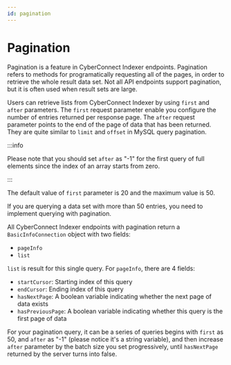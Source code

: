 ```yaml
---
id: pagination
---
```


# Pagination

Pagination is a feature in CyberConnect Indexer endpoints. Pagination refers to methods for programatically requesting all of the pages, in order to retrieve the whole result data set. Not all API endpoints support pagination, but it is often used when result sets are large. 

Users can retrieve lists from CyberConnect Indexer by using `first` and `after` parameters. The `first` request parameter enable you configure the number of entries returned per response page. The `after` request parameter points to the end of the page of data that has been returned. They are quite similar to `limit` and `offset` in MySQL query pagination. 

:::info

Please note that you should set `after` as "-1" for the first query of full elements since the index of an array starts from zero.

:::

The default value of `first` parameter is 20 and the maximum value is 50.

If you are querying a data set with more than 50 entries, you need to implement querying with pagination. 

All CyberConnect Indexer endpoints with pagination return a `BasicInfoConnection` object with two fields:

* `pageInfo`
* `list`

`list` is result for this single query. For `pageInfo`, there are 4 fields:

* `startCursor`: Starting index of this query
* `endCursor`: Ending index of this query
* `hasNextPage`: A boolean variable indicating whether the next page of data exists
* `hasPreviousPage`: A boolean variable indicating whether this query is the first page of data

For your pagination query, it can be a series of queries begins with `first` as 50, and `after` as "-1" (please notice it's a string variable), and then increase `after` parameter by the batch size you set progressively, until `hasNextPage` returned by the server turns into false.
